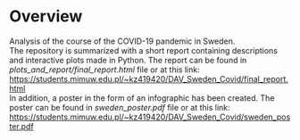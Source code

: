 # Overview
Analysis of the course of the COVID-19 pandemic in Sweden.  
The repository is summarized with a short report containing descriptions and interactive plots made in Python. 
The report can be found in *plots_and_report/final_report.html* file or at this link: https://students.mimuw.edu.pl/~kz419420/DAV_Sweden_Covid/final_report.html  
In addition, a poster in the form of an infographic has been created.
The poster can be found in *sweden_poster.pdf* file or at this link: https://students.mimuw.edu.pl/~kz419420/DAV_Sweden_Covid/sweden_poster.pdf 
